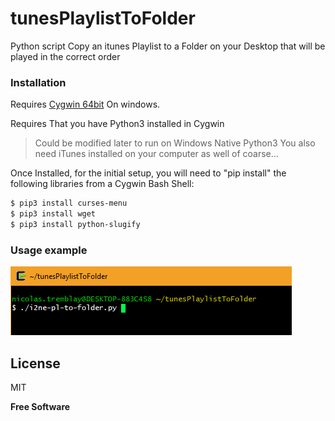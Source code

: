 # tunesPlaylistToFolder
Python script Copy an itunes Playlist to a Folder on your Desktop that will be played in the correct order

### Installation

Requires [Cygwin 64bit](https://cygwin.com/setup-x86_64.exe) On windows.

Requires That you have Python3 installed in Cygwin
> Could be modified later to run on Windows Native Python3
> You also need iTunes installed on your computer as well of coarse...


Once Installed, for the initial setup, you will need to 
"pip install" the following libraries from a Cygwin Bash Shell:
```sh
$ pip3 install curses-menu
$ pip3 install wget
$ pip3 install python-slugify
```

### Usage example

![Screenshot](howtostart.png)

License
----

MIT


**Free Software**
